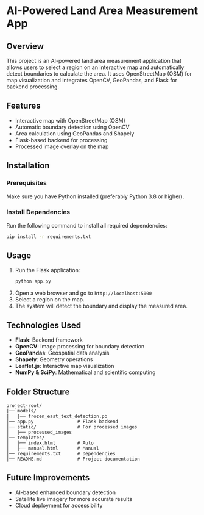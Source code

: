 # AI-Powered Land Area Measurement App

## Overview
This project is an AI-powered land area measurement application that allows users to select a region on an interactive map and automatically detect boundaries to calculate the area. It uses OpenStreetMap (OSM) for map visualization and integrates OpenCV, GeoPandas, and Flask for backend processing.

## Features
- Interactive map with OpenStreetMap (OSM)
- Automatic boundary detection using OpenCV
- Area calculation using GeoPandas and Shapely
- Flask-based backend for processing
- Processed image overlay on the map

## Installation

### Prerequisites
Make sure you have Python installed (preferably Python 3.8 or higher).

### Install Dependencies
Run the following command to install all required dependencies:
```bash
pip install -r requirements.txt
```

## Usage
1. Run the Flask application:
   ```bash
   python app.py
   ```
2. Open a web browser and go to `http://localhost:5000`
3. Select a region on the map.
4. The system will detect the boundary and display the measured area.

## Technologies Used
- **Flask**: Backend framework
- **OpenCV**: Image processing for boundary detection
- **GeoPandas**: Geospatial data analysis
- **Shapely**: Geometry operations
- **Leaflet.js**: Interactive map visualization
- **NumPy & SciPy**: Mathematical and scientific computing

## Folder Structure
```
project-root/
|── models/
|   |── frozen_east_text_detection.pb
│── app.py                # Flask backend
│── static/               # For processed images
│   ├── processed_images
│── templates/
│   ├── index.html        # Auto 
│   ├── manual.html       # Manual
│── requirements.txt      # Dependencies
│── README.md             # Project documentation
```

## Future Improvements
- AI-based enhanced boundary detection
- Satellite live imagery for more accurate results 
- Cloud deployment for accessibility


